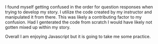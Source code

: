 I found myself getting confused in the order for question responses when trying to develop my story. I utilize the code created by my instructor and manipulated it from there. This was likely a contributing factor to my confusion. Had I genterated the code from scratch I would have likely not gotten mixed up within my story.

Overall I am enjoying Javascript but it is going to take me some practice.
